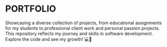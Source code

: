 # PORTFOLIO
Showcasing a diverse collection of projects, from educational assignments for my students to professional client work and personal passion projects. This repository reflects my journey and skills in software development. Explore the code and see my growth! 💻🚀
